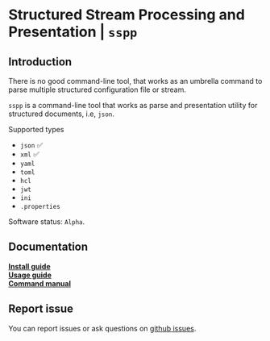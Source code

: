 # Structured Stream Processing and Presentation | `sspp`

## Introduction

There is no good command-line tool, that works as an umbrella command to parse multiple structured configuration file or stream. 

`sspp` is a command-line tool that works as parse and presentation utility for structured documents, i.e, `json`.

Supported types

- `json` :white_check_mark:
- `xml` :white_check_mark:
- `yaml`
- `toml`
- `hcl`
- `jwt`
- `ini`
- `.properties`

Software status: `Alpha`.

## Documentation

[**Install guide**](docs/setup.md) <br />
[**Usage guide**](docs/usage.md) <br />
[**Command manual**](docs/cmdref.md)

## Report issue

You can report issues or ask questions on [github issues](https://github.com/0hsn/sspp/issues).
